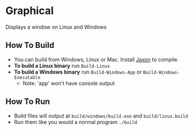 # Graphical
Displays a window on Linux and Windows

## How To Build
+ You can build from Windows, Linux or Mac. Install [Jaxon](https://konloch.com/Jaxon) to compile.
+ **To build a Linux binary** run `Build-Linux`
+ **To build a Windows binary** run `Build-Windows-App` or `Build-Windows-Executable`
	+ Note: 'app' won't have console output

## How To Run
+ Build files will output at `build/windows/build.exe` and `build/linux.build`
+ Run them like you would a normal program `./build`